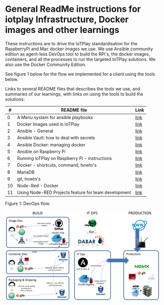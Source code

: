 # General ReadMe instructions for iotplay Infrastructure, Docker images and other learnings

These instructions are to drive the IoTPlay standardisation for the RaspberryPi and Mac docker images we use. We use Ansible community edition as agent-less DevOps tool to build the RPi's, the docker images, containers, and all the processes to run the targeted IoTPlay solutions. We also use the Docker Community Edition.

See figure 1 below for the flow we implemented for a client using the tools below.

Links to several README files that describes the tools we use, and summaries of our learnings, with links on using the tools to build the solutions:

|#| README file                                           | Link
|-|------------------------------------------------------ |------
|0| A Menu system for ansible playbooks                   |[link](https://github.com/IoTPlay/menu_ansible/blob/master/README.md)
|1| Docker Images used in IoTPlay                         |[link](README/READ1-iotplay-dockerimages.md)
|2| Ansible - General                                     |[link](README/READ2-ansible.md)
|3| Ansible Vault: how to deal with secrets               |[link](README/READ3-ansible-vault.md)
|4| Ansible Docker: managing docker                       |[link](README/READ4-ansible_docker.md)
|5| Ansible on Raspberry Pi                               |[link](README/READ5-ansible_rpi.md)
|6| Running IoTPlay on Raspberry Pi - instructions        |[link](README/READ6-RPi.md)
|7| Docker - shortcuts, command, howto's                  |[link](README/READ7-docker.md)
|8| MariaDB                                               |[link](README/READ8-mariadb.md)
|9| git, howto's                                          |[link](README/READ9-git.md)
|10| Node-Red - Docker                                    |[link](README/READ10-nodered.md)
|11| Using Node-RED Projects feature for team development |[link](README/READ11-nodered_Projects.md)


Figure 1: DevOps flow.

![xxx](README/images/DevOps-iotplay-dabar.png)
